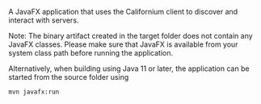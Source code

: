 A JavaFX application that uses the Californium client to discover and interact with servers.

Note: The binary artifact created in the target folder does not contain any JavaFX classes.
Please make sure that JavaFX is available from your system class path before running the application.

Alternatively, when building using Java 11 or later, the application can be started from the
source folder using
```sh
mvn javafx:run
```
